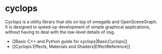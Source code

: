 cyclops
=======

Cyclops is a utility library that sits on top of omegalib and OpenSceneGraph. It is designed to speed-up development of simple graphical applications, without having to deal with the low-level details of osg.

- [[Basic C++ and Python guide for cyclops|BasicCyclops]]
- [[Cyclops Effects, Materials and Shaders|EffectReference]]
